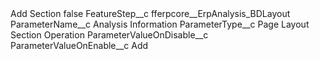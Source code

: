 <?xml version="1.0" encoding="UTF-8"?>
<CustomMetadata xmlns="http://soap.sforce.com/2006/04/metadata" xmlns:xsi="http://www.w3.org/2001/XMLSchema-instance" xmlns:xsd="http://www.w3.org/2001/XMLSchema">
    <label>Add Section</label>
    <protected>false</protected>
    <values>
        <field>FeatureStep__c</field>
        <value xsi:type="xsd:string">fferpcore__ErpAnalysis_BDLayout</value>
    </values>
    <values>
        <field>ParameterName__c</field>
        <value xsi:type="xsd:string">Analysis Information</value>
    </values>
    <values>
        <field>ParameterType__c</field>
        <value xsi:type="xsd:string">Page Layout Section Operation</value>
    </values>
    <values>
        <field>ParameterValueOnDisable__c</field>
        <value xsi:nil="true"/>
    </values>
    <values>
        <field>ParameterValueOnEnable__c</field>
        <value xsi:type="xsd:string">Add</value>
    </values>
</CustomMetadata>
